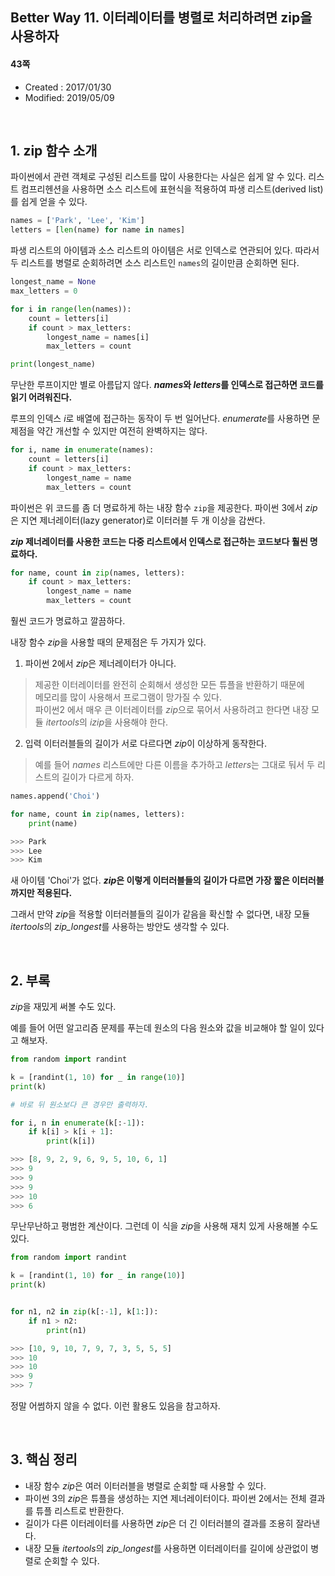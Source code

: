 ## Better Way 11. 이터레이터를 병렬로 처리하려면 zip을 사용하자

#### 43쪽

* Created : 2017/01/30
* Modified: 2019/05/09  

<br>

## 1. zip 함수 소개

파이썬에서 관련 객체로 구성된 리스트를 많이 사용한다는 사실은 쉽게 알 수 있다. 리스트 컴프리헨션을 사용하면 소스 리스트에 표현식을 적용하여 파생 리스트(derived list)를 쉽게 얻을 수 있다.  

```python
names = ['Park', 'Lee', 'Kim']
letters = [len(name) for name in names]
```

파생 리스트의 아이템과 소스 리스트의 아이템은 서로 인덱스로 연관되어 있다. 따라서 두 리스트를 병렬로 순회하려면 소스 리스트인 `names`의 길이만큼 순회하면 된다.

```python
longest_name = None
max_letters = 0

for i in range(len(names)):
    count = letters[i]
    if count > max_letters:
        longest_name = names[i]
        max_letters = count

print(longest_name)
```

무난한 루프이지만 별로 아름답지 않다. __*names*와 *letters*를 인덱스로 접근하면 코드를 읽기 어려워진다.__  

루프의 인덱스 *i*로 배열에 접근하는 동작이 두 번 일어난다. *enumerate*를 사용하면 문제점을 약간 개선할 수 있지만 여전히 완벽하지는 않다.

```python
for i, name in enumerate(names):
    count = letters[i]
    if count > max_letters:
        longest_name = name
        max_letters = count
```

파이썬은 위 코드를 좀 더 명료하게 하는 내장 함수 `zip`을 제공한다. 파이썬 3에서 *zip*은 지연 제너레이터(lazy generator)로 이터러블 두 개 이상을 감싼다.  

__*zip* 제너레이터를 사용한 코드는 다중 리스트에서 인덱스로 접근하는 코드보다 훨씬 명료하다.__

```python
for name, count in zip(names, letters):
    if count > max_letters:
        longest_name = name
        max_letters = count
```

훨씬 코드가 명료하고 깔끔하다.  

내장 함수 *zip*을 사용할 때의 문제점은 두 가지가 있다.

1. 파이썬 2에서 *zip*은 제너레이터가 아니다.
> 제공한 이터레이터를 완전히 순회해서 생성한 모든 튜플을 반환하기 때문에  
> 메모리를 많이 사용해서 프로그램이 망가질 수 있다.  
> 파이썬2 에서 매우 큰 이터레이터를 *zip*으로 묶어서 사용하려고 한다면 내장 모듈 *itertools*의 *izip*을 사용해야 한다.

2. 입력 이터러블들의 길이가 서로 다르다면 *zip*이 이상하게 동작한다.  
> 예를 들어 *names* 리스트에만 다른 이름을 추가하고 *letters*는 그대로 둬서 두 리스트의 길이가 다르게 하자.

```python
names.append('Choi')

for name, count in zip(names, letters):
    print(name)

>>> Park
>>> Lee
>>> Kim
```

새 아이템 'Choi'가 없다. __*zip*은 이렇게 이터러블들의 길이가 다르면 가장 짧은 이터러블까지만 적용된다.__  

그래서 만약 *zip*을 적용할 이터러블들의 길이가 같음을 확신할 수 없다면, 내장 모듈 *itertools*의 *zip\_longest*를 사용하는 방안도 생각할 수 있다.  

<br>

## 2. 부록

*zip*을 재밌게 써볼 수도 있다.  

예를 들어 어떤 알고리즘 문제를 푸는데 원소의 다음 원소와 값을 비교해야 할 일이 있다고 해보자.

```python
from random import randint

k = [randint(1, 10) for _ in range(10)]
print(k)

# 바로 뒤 원소보다 큰 경우만 출력하자.

for i, n in enumerate(k[:-1]):
    if k[i] > k[i + 1]:
        print(k[i])

>>> [8, 9, 2, 9, 6, 9, 5, 10, 6, 1]
>>> 9
>>> 9
>>> 9
>>> 10
>>> 6
```

무난무난하고 평범한 계산이다. 그런데 이 식을 *zip*을 사용해 재치 있게 사용해볼 수도 있다.

```python
from random import randint

k = [randint(1, 10) for _ in range(10)]
print(k)


for n1, n2 in zip(k[:-1], k[1:]):
    if n1 > n2:
        print(n1)

>>> [10, 9, 10, 7, 9, 7, 3, 5, 5, 5]
>>> 10
>>> 10
>>> 9
>>> 7
```

정말 어썸하지 않을 수 없다. 이런 활용도 있음을 참고하자.

<br>


## 3. 핵심 정리

* 내장 함수 *zip*은 여러 이터러블을 병렬로 순회할 때 사용할 수 있다.
* 파이썬 3의 *zip*은 튜플을 생성하는 지연 제너레이터이다. 파이썬 2에서는 전체 결과를 튜플 리스트로 반환한다.
* 길이가 다른 이터레이터를 사용하면 *zip*은 더 긴 이터러블의 결과를 조용히 잘라낸다.
* 내장 모듈 *itertools*의 *zip\_longest*를 사용하면 이터레이터를 길이에 상관없이 병렬로 순회할 수 있다.
